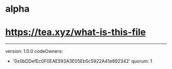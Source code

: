 # alpha
# https://tea.xyz/what-is-this-file
---
version: 1.0.0
codeOwners:
  - '0x0bDDefEc0F0EAE593A3E05Eb5c5922A41e892342'
quorum: 1
